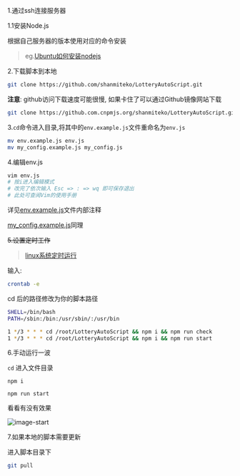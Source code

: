 1.通过ssh连接服务器  

1.1安装Node.js  

根据自己服务器的版本使用对应的命令安装  

> eg.[Ubuntu如何安装nodejs](https://zhuanlan.zhihu.com/p/140961618)


2.下载脚本到本地  

```sh
git clone https://github.com/shanmiteko/LotteryAutoScript.git
```


**注意**: github访问下载速度可能很慢, 如果卡住了可以通过Github镜像网站下载  

```sh
git clone https://github.com.cnpmjs.org/shanmiteko/LotteryAutoScript.git
```


3.`cd`命令进入目录,将其中的`env.example.js`文件重命名为`env.js`  

```sh
mv env.example.js env.js
mv my_config.example.js my_config.js
```


4.编辑env.js  

```sh
vim env.js
# 按i进入编辑模式
# 改完了依次输入 Esc => : => wq 即可保存退出
# 此处可查阅Vim的使用手册
```

详见[env.example.js](https://github.com/shanmiteko/LotteryAutoScript/blob/main/env.example.js)文件内部注释


[my_config.example.js](https://github.com/shanmiteko/LotteryAutoScript/blob/main/my_config.example.js)同理


~~5.设置定时工作~~

> [linux系统定时运行](https://zhuanlan.zhihu.com/p/58719487)  

输入:

```sh
crontab -e
```
cd 后的路径修改为你的脚本路径
```sh
SHELL=/bin/bash
PATH=/sbin:/bin:/usr/sbin/:/usr/bin

1 */3 * * * cd /root/LotteryAutoScript && npm i && npm run check
1 */3 * * * cd /root/LotteryAutoScript && npm i && npm run start
```


6.手动运行一波

`cd` 进入文件目录

`npm i`

`npm run start`

看看有没有效果

![image-start](https://raw.githubusercontents.com/shanmiteko/LotteryAutoScript/main/doc/pic/image-start.png)


7.如果本地的脚本需要更新

进入脚本目录下

```sh
git pull
```
